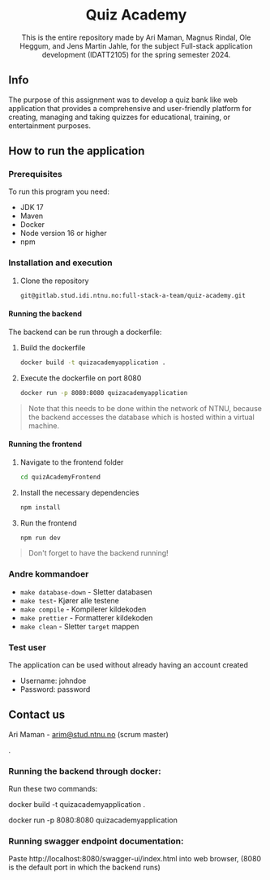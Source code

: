 <div align="center">
  <h1 align="center">Quiz Academy</h1>
  <p align="center">
  This is the entire repository made by Ari Maman, Magnus Rindal, Ole Heggum, and Jens Martin Jahle, for the subject Full-stack application development (IDATT2105) for the spring semester 2024.
  </p>
</div>

## Info

The purpose of this assignment was to develop a quiz bank like web application that provides a comprehensive and user-friendly 
platform for creating, managing and taking quizzes for educational, training, or entertainment purposes.


## How to run the application

### Prerequisites

To run this program you need:

- JDK 17
- Maven
- Docker
- Node version 16 or higher
- npm

### Installation and execution

1. Clone the repository
   ```sh
   git@gitlab.stud.idi.ntnu.no:full-stack-a-team/quiz-academy.git
   ```

#### Running the backend

The backend can be run through a dockerfile:

1. Build the dockerfile
   ```sh
   docker build -t quizacademyapplication .
   ```

2. Execute the dockerfile on port 8080
   ```sh
   docker run -p 8080:8080 quizacademyapplication
   ```

> Note that this needs to be done within the network of NTNU, because the backend accesses the database which is hosted within a virtual machine.

#### Running the frontend

1. Navigate to the frontend folder
   ```sh
   cd quizAcademyFrontend
   ```

2. Install the necessary dependencies
   ```sh
   npm install
   ```

3. Run the frontend
   ```sh
   npm run dev
   ```

> Don't forget to have the backend running!


### Andre kommandoer

- `make database-down` - Sletter databasen
- `make test`- Kjører alle testene
- `make compile` - Kompilerer kildekoden
- `make prettier` - Formatterer kildekoden
- `make clean` - Sletter `target` mappen

### Test user

The application can be used without already having an account created

- Username: johndoe
- Password: password

## Contact us

Ari Maman - arim@stud.ntnu.no (scrum master)





.

### Running the backend through docker:
Run these two commands:

docker build -t quizacademyapplication .

docker run -p 8080:8080 quizacademyapplication

### Running swagger endpoint documentation:
Paste http://localhost:8080/swagger-ui/index.html into web browser, (8080 is the default port in which the backend runs)